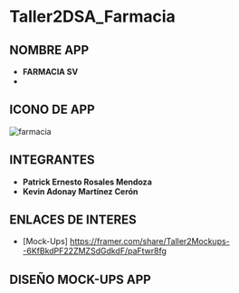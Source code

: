 # Taller2DSA_Farmacia
 
## NOMBRE APP
* **FARMACIA SV**
* 
## ICONO DE APP

![farmacia](https://user-images.githubusercontent.com/61065201/162346451-1565971e-7cba-4e6b-b883-ec69d103b3ee.png)

## INTEGRANTES

* **Patrick Ernesto Rosales Mendoza**
* **Kevin Adonay Martínez Cerón** 

## ENLACES DE INTERES

* [Mock-Ups] https://framer.com/share/Taller2Mockups--6KfBkdPF22ZMZSdGdkdF/paFtwr8fg

## DISEÑO MOCK-UPS APP
